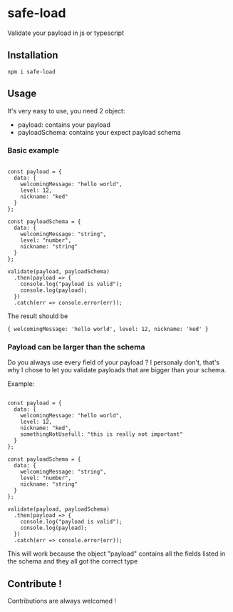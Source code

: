 # safe-load
Validate your payload in js or typescript

## Installation
```npm i safe-load```

## Usage

It's very easy to use, you need 2 object: 
* payload: contains your payload
* payloadSchema: contains your expect payload schema

### Basic example 

```const { validate } = require("safe-load");

const payload = {
  data: {
    welcomingMessage: "hello world",
    level: 12,
    nickname: "ked"
  }
};

const payloadSchema = {
  data: {
    welcomingMessage: "string",
    level: "number",
    nickname: "string"
  }
};

validate(payload, payloadSchema)
  .then(payload => {
    console.log("payload is valid");
    console.log(payload);
  })
  .catch(err => console.error(err));
  ```
  
The result should be

```payload is valid
{ welcomingMessage: 'hello world', level: 12, nickname: 'ked' }
```

### Payload can be larger than the schema

Do you always use every field of your payload ? I personaly don't, that's why I chose to let you validate payloads that are bigger than your schema.

Example:
```const { validate } = require("safe-load");

const payload = {
  data: {
    welcomingMessage: "hello world",
    level: 12,
    nickname: "ked",
    somethingNotUsefull: "this is really not important"
  }
};

const payloadSchema = {
  data: {
    welcomingMessage: "string",
    level: "number",
    nickname: "string"
  }
};

validate(payload, payloadSchema)
  .then(payload => {
    console.log("payload is valid");
    console.log(payload);
  })
  .catch(err => console.error(err));
  ```
This will work because the object "payload" contains all the fields listed in the schema and they all got the correct type

## Contribute !

Contributions are always welcomed !
